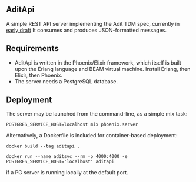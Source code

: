 ## AditApi

A simple REST API server implementing the Adit TDM spec,
currently in [early draft](https://app.swaggerhub.com/api/rrodgers/adit/0.2)
It consumes and produces JSON-formatted messages.

## Requirements
  * AditApi is written in the Phoenix/Elixir framework, which itself is built upon
    the Erlang language and BEAM virtual machine. Install Erlang, then Elixir, then Phoenix.
  * The server needs a PostgreSQL database.

## Deployment

The server may be launched from the command-line, as a simple mix task:

    POSTGRES_SERVICE_HOST=localhost mix phoenix.server

Alternatively, a Dockerfile is included for container-based deployment:

    docker build --tag aditapi .

    docker run --name aditsvc --rm -p 4000:4000 -e POSTGRES_SERVICE_HOST='localhost' aditapi

if a PG server is running locally at the default port.
